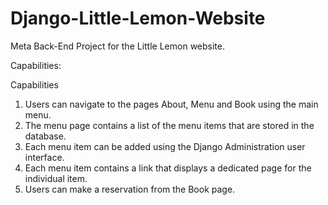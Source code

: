 # Django-Little-Lemon-Website
 Meta Back-End Project for the Little Lemon website. 

Capabilities:

Capabilities

1. Users can navigate to the pages About, Menu and Book using the main menu. 
2. The menu page contains a list of the menu items that are stored in the database.
3. Each menu item can be added using the Django Administration user interface.
4. Each menu item contains a link that displays a dedicated page for the individual item.
5. Users can make a reservation from the Book page.
